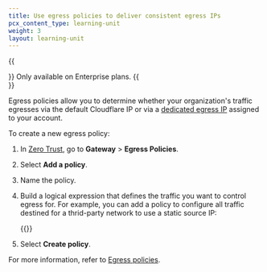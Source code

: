 ```yaml
---
title: Use egress policies to deliver consistent egress IPs
pcx_content_type: learning-unit
weight: 3
layout: learning-unit
---
```


{{<Aside type="note">}}
Only available on Enterprise plans.
{{</Aside>}}

Egress policies allow you to determine whether your organization's traffic egresses via the default Cloudflare IP or via a [dedicated egress IP](/cloudflare-one/policies/gateway/egress-policies/dedicated-egress-ips/) assigned to your account.

To create a new egress policy:

1. In [Zero Trust](https://one.dash.cloudflare.com/), go to **Gateway** > **Egress Policies**.
2. Select **Add a policy**.
3. Name the policy.
4. Build a logical expression that defines the traffic you want to control egress for. For example, you can add a policy to configure all traffic destined for a thrid-party network to use a static source IP:

   {{<render file="gateway/policies/_egress-destination-ip.md" productFolder="cloudflare-one">}}

5. Select **Create policy**.

For more information, refer to [Egress policies](/cloudflare-one/policies/gateway/egress-policies/).
